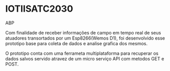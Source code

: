 # IOTIISATC2030
ABP


  Com finalidade de receber informações de campo em tempo real de seus atuadores transortados por um Esp8266(Wemos D1), foi desenvolvido esse prototipo base para coleta de dados e analise grafica dos mesmos.

  O prototipo conta com uma ferrameta multiplataforma para recuperar os dados salvos servido atravez de um micro serviço API com metodos GET e POST.
